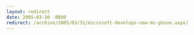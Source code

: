```yaml
---
layout: redirect
date: 2005-03-30 -0800
redirect: /archive/2005/03/31/microsoft-develops-new-ms-phone.aspx/
---
```

